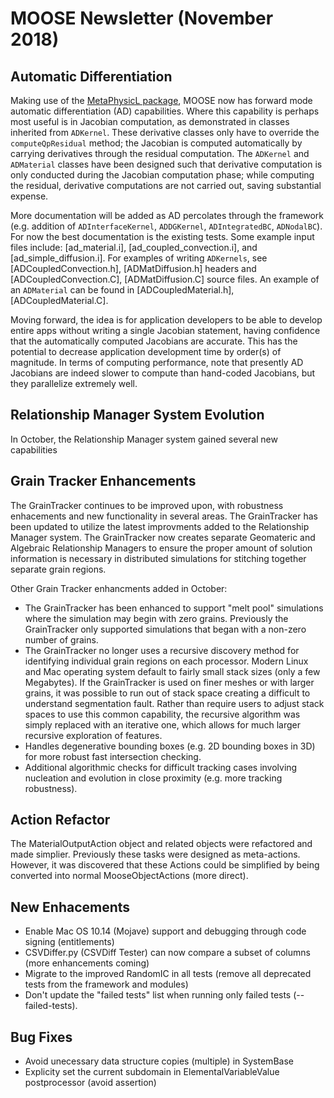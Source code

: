 # MOOSE Newsletter (November 2018)

## Automatic Differentiation

Making use of the
[MetaPhysicL package](https://github.com/roystgnr/MetaPhysicL), MOOSE now has
forward mode automatic differentiation (AD) capabilities. Where this capability is perhaps most
useful is in Jacobian computation, as demonstrated in classes inherited from
`ADKernel`. These derivative classes only have to override the
`computeQpResidual` method; the Jacobian is computed automatically by carrying
derivatives through the residual computation. The `ADKernel` and `ADMaterial`
classes have been designed such that derivative computation is only conducted
during the Jacobian computation phase; while computing the residual, derivative
computations are not carried out, saving substantial expense.

More documentation will be added as AD percolates through the framework
(e.g. addition of `ADInterfaceKernel`, `ADDGKernel`, `ADIntegratedBC`, `ADNodalBC`). For
now the best documentation is the existing tests. Some example input files include:
[ad_material.i], [ad_coupled_convection.i], and [ad_simple_diffusion.i]. For
examples of writing `ADKernels`, see [ADCoupledConvection.h], [ADMatDiffusion.h]
headers and [ADCoupledConvection.C], [ADMatDiffusion.C] source files. An example
of an `ADMaterial` can be found in [ADCoupledMaterial.h], [ADCoupledMaterial.C].

Moving forward, the idea is for application developers to be able to develop
entire apps without writing a single Jacobian statement, having confidence that
the automatically computed Jacobians are accurate. This has the potential to
decrease application development time by order(s) of magnitude. In terms of
computing performance, note that presently AD
Jacobians are indeed slower to compute than hand-coded Jacobians, but they parallelize
extremely well.

## Relationship Manager System Evolution

In October, the Relationship Manager system gained several new
capabilities

## Grain Tracker Enhancements

The GrainTracker continues to be improved upon, with robustness
enhacements and new functionality in several areas. The GrainTracker
has been updated to utilize the latest improvments added to the Relationship
Manager system. The GrainTracker now creates separate Geomateric and Algebraic
Relationship Managers to ensure the proper amount of solution information
is necessary in distributed simulations for stitching together separate
grain regions.

Other Grain Tracker enhancments added in October:

- The GrainTracker has been enhanced to support "melt pool" simulations
  where the simulation may begin with zero grains. Previously the GrainTracker
  only supported simulations that began with a non-zero number of grains.
- The GrainTracker no longer uses a recursive discovery method for identifying
  individual grain regions on each processor. Modern Linux and Mac operating system
  default to fairly small stack sizes (only a few Megabytes). If the GrainTracker
  is used on finer meshes or with larger grains, it was possible to run out of
  stack space creating a difficult to understand segmentation fault. Rather than
  require users to adjust stack spaces to use this common capability, the
  recursive algorithm was simply replaced with an iterative one, which
  allows for much larger recursive exploration of features.
- Handles degenerative bounding boxes (e.g. 2D bounding boxes in 3D) for
  more robust fast intersection checking.
- Additional algorithmic checks for difficult tracking cases involving nucleation
  and evolution in close proximity (e.g. more tracking robustness).

## Action Refactor

The MaterialOutputAction object and related objects were refactored and made
simplier. Previously these tasks were designed as meta-actions. However, it was
discovered that these Actions could be simplified by being converted into normal
MooseObjectActions (more direct).


## New Enhacements

- Enable Mac OS 10.14 (Mojave) support and debugging through code signing (entitlements)
- CSVDiffer.py (CSVDiff Tester) can now compare a subset of columns (more enhancements coming)
- Migrate to the improved RandomIC in all tests (remove all deprecated tests from the framework and modules)
- Don't update the "failed tests" list when running only failed tests (--failed-tests).

## Bug Fixes

- Avoid unecessary data structure copies (multiple) in SystemBase
- Explicity set the current subdomain in ElementalVariableValue postprocessor (avoid assertion)
